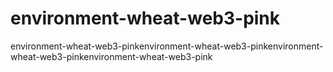 # environment-wheat-web3-pink
environment-wheat-web3-pinkenvironment-wheat-web3-pinkenvironment-wheat-web3-pinkenvironment-wheat-web3-pink
